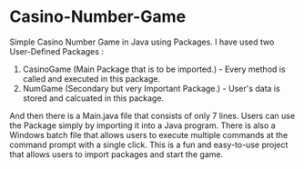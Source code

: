 # Casino-Number-Game
Simple Casino Number Game in Java using Packages.
I have used two User-Defined Packages : 
  1) CasinoGame (Main Package that is to be imported.) - Every method is called and executed in this package.
  2) NumGame (Secondary but very Important Package.) - User's data is stored and calcuated in this package.

And then there is a Main.java file that consists of only 7 lines. 
Users can use the Package simply by  importing it into a Java program. 
There is also  a Windows batch file that allows users to execute multiple commands at the command prompt with a single click. 
This is a fun and easy-to-use project that allows users to import packages and start the game.
